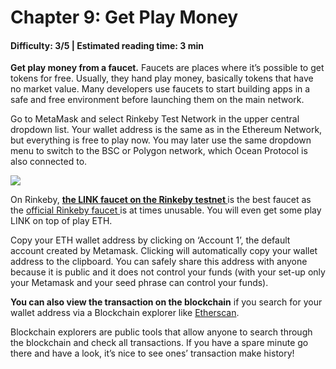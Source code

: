 # Chapter 9: Get Play Money
#### Difficulty: **3/5** \| Estimated reading time: **3 min**

<dialog character="squid">Excellent, you have the first piece of equipment now. If you want to do anything in the blockchain waters rather than watching from the surface, you will need to dive into it, and you will need oxygen for that. ETH provides the gas you need to stay below the surface.</dialog>

**Get play money from a faucet.**
Faucets are places where it’s possible to get tokens for free. Usually, they hand play money, basically tokens that have no market value. Many developers use faucets to start building apps in a safe and free environment before launching them on the main network.

Go to MetaMask and select Rinkeby Test Network in the upper central dropdown list. Your wallet address is the same as in the Ethereum Network, but everything is free to play now. You may later use the same dropdown menu to switch to the BSC or Polygon network, which Ocean Protocol is also connected to.

<img src="/images/chapter4_0.png" />

On Rinkeby, **<a href="https://faucets.chain.link/rinkeby" target="_blank" > the LINK faucet on the Rinkeby testnet </a>** is the best faucet as the <a href="https://faucet.rinkeby.io/" target="_blank" > official Rinkeby faucet </a> is at times unusable. You will even get some play LINK on top of play ETH.

Copy your ETH wallet address by clicking on ‘Account 1’, the default account created by Metamask. Clicking will automatically copy your wallet address to the clipboard. You can safely share this address with anyone because it is public and it does not control your funds (with your set-up only your Metamask and your seed phrase can control your funds).

**You can also view the transaction on the blockchain** if you search for your wallet address via a Blockchain explorer like <a href="https://etherscan.io/" target="_blank" >Etherscan</a>.

Blockchain explorers are public tools that allow anyone to search through the blockchain and check all transactions.
If you have a spare minute go there and have a look, it’s nice to see ones’ transaction make history!

